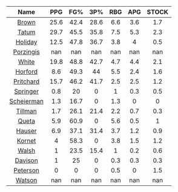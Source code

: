|                                     Name                                     |  PPG  |  FG%  |  3P%  |  RBG  |  APG  |  STOCK  |
|:----------------------------------------------------------------------------:|:-----:|:-----:|:-----:|:-----:|:-----:|:-------:|
|      [Brown](https://www.espn.com/nba/player/_/id/3917376/jaylen-brown)      | 25.6  | 42.4  | 28.6  |  6.6  |  3.6  |   1.7   |
|      [Tatum](https://www.espn.com/nba/player/_/id/4065648/jayson-tatum)      | 29.7  | 45.5  | 35.8  |  7.5  |  5.3  |   2.3   |
|      [Holiday](https://www.espn.com/nba/player/_/id/3995/jrue-holiday)       | 12.5  | 47.8  | 36.7  |  3.8  |   4   |   0.5   |
| [Porzingis](https://www.espn.com/nba/player/_/id/3102531/kristaps-porzingis) |  nan  |  nan  |  nan  |  nan  |  nan  |   nan   |
|     [White](https://www.espn.com/nba/player/_/id/3078576/derrick-white)      | 19.8  | 48.8  | 42.7  |  4.7  |  4.4  |   2.1   |
|       [Horford](https://www.espn.com/nba/player/_/id/3213/al-horford)        |  8.6  | 49.3  |  44   |  5.5  |  2.4  |   1.6   |
|  [Pritchard](https://www.espn.com/nba/player/_/id/4066354/payton-pritchard)  | 15.7  | 46.2  | 41.7  |  2.5  |  2.5  |   1.2   |
|   [Springer](https://www.espn.com/nba/player/_/id/4432164/jaden-springer)    |  0.8  |  20   |   0   |   1   |  0.3  |   0.5   |
| [Scheierman](https://www.espn.com/nba/player/_/id/4593841/baylor-scheierman) |  1.3  | 16.7  |   0   |  1.3  |   0   |    0    |
|    [Tillman](https://www.espn.com/nba/player/_/id/4277964/xavier-tillman)    |  1.7  | 26.1  | 21.4  |  2.2  |  0.7  |   0.3   |
|     [Queta](https://www.espn.com/nba/player/_/id/4397424/neemias-queta)      |  5.9  | 60.9  |   0   |  5.6  |  0.5  |    1    |
|      [Hauser](https://www.espn.com/nba/player/_/id/4065804/sam-hauser)       |  6.9  | 37.1  | 31.4  |  3.7  |  1.2  |   0.9   |
|      [Kornet](https://www.espn.com/nba/player/_/id/3064560/luke-kornet)      |   4   | 58.3  |   0   |  3.8  |  1.5  |   1.2   |
|      [Walsh](https://www.espn.com/nba/player/_/id/4683689/jordan-walsh)      |   1   | 23.5  | 15.4  |   1   |  0.2  |   0.6   |
|      [Davison](https://www.espn.com/nba/player/_/id/4576085/jd-davison)      |   1   |  25   |   0   |  0.3  |  0.3  |   0.3   |
|    [Peterson](https://www.espn.com/nba/player/_/id/4397689/drew-peterson)    |   0   |   0   |   0   |  0.5  |   0   |   1.5   |
|     [Watson](https://www.espn.com/nba/player/_/id/4431705/anton-watson)      |  nan  |  nan  |  nan  |  nan  |  nan  |   nan   |